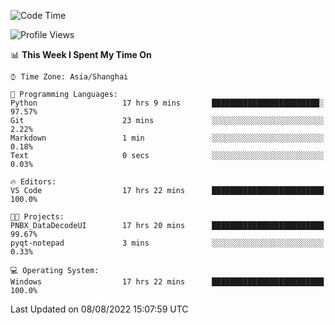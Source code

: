 <!--START_SECTION:waka-->
![Code Time](http://img.shields.io/badge/Code%20Time-192%20hrs%2011%20mins-blue)

![Profile Views](http://img.shields.io/badge/Profile%20Views-0-blue)

📊 **This Week I Spent My Time On** 

```text
⌚︎ Time Zone: Asia/Shanghai

💬 Programming Languages: 
Python                   17 hrs 9 mins       ████████████████████████░   97.57% 
Git                      23 mins             ░░░░░░░░░░░░░░░░░░░░░░░░░   2.22% 
Markdown                 1 min               ░░░░░░░░░░░░░░░░░░░░░░░░░   0.18% 
Text                     0 secs              ░░░░░░░░░░░░░░░░░░░░░░░░░   0.03%

🔥 Editors: 
VS Code                  17 hrs 22 mins      █████████████████████████   100.0%

🐱‍💻 Projects: 
PNBX_DataDecodeUI        17 hrs 20 mins      █████████████████████████   99.67% 
pyqt-notepad             3 mins              ░░░░░░░░░░░░░░░░░░░░░░░░░   0.33%

💻 Operating System: 
Windows                  17 hrs 22 mins      █████████████████████████   100.0%

```


 Last Updated on 08/08/2022 15:07:59 UTC
<!--END_SECTION:waka-->